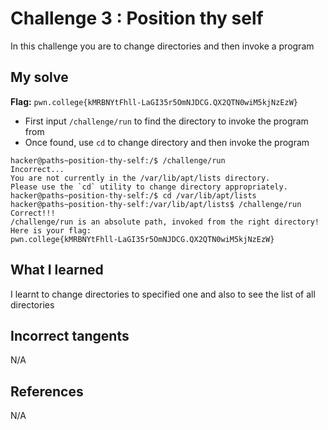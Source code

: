 # Challenge 3 : Position thy self
In this challenge you are to change directories and then invoke a program

## My solve
**Flag:** `pwn.college{kMRBNYtFhll-LaGI35r5OmNJDCG.QX2QTN0wiM5kjNzEzW}`

- First input `/challenge/run` to find the directory to invoke the program from
- Once found, use `cd` to change directory and then invoke the program
```
hacker@paths~position-thy-self:/$ /challenge/run
Incorrect...
You are not currently in the /var/lib/apt/lists directory.
Please use the `cd` utility to change directory appropriately.
hacker@paths~position-thy-self:/$ cd /var/lib/apt/lists
hacker@paths~position-thy-self:/var/lib/apt/lists$ /challenge/run
Correct!!!
/challenge/run is an absolute path, invoked from the right directory!
Here is your flag:
pwn.college{kMRBNYtFhll-LaGI35r5OmNJDCG.QX2QTN0wiM5kjNzEzW}
```

## What I learned 
I learnt to change directories to specified one and also to see the list of all directories

## Incorrect tangents 
N/A

## References 
N/A
